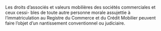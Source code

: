 Les droits d’associés et valeurs mobilières des sociétés commerciales et ceux cessi-
bles de toute autre personne morale assujettie à l’immatriculation au Registre du Commerce et
du Crédit Mobilier peuvent faire l’objet d’un nantissement conventionnel ou judiciaire.